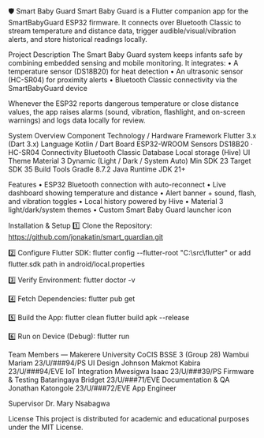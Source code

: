 🛡️ Smart Baby Guard
Smart Baby Guard is a Flutter companion app for the SmartBabyGuard ESP32 firmware. It connects over Bluetooth Classic to stream temperature and distance data, trigger audible/visual/vibration alerts, and store historical readings locally.

Project Description
The Smart Baby Guard system keeps infants safe by combining embedded sensing and mobile monitoring.
It integrates:
• A temperature sensor (DS18B20) for heat detection
• An ultrasonic sensor (HC-SR04) for proximity alerts
• Bluetooth Classic connectivity via the SmartBabyGuard device

Whenever the ESP32 reports dangerous temperature or close distance values, the app raises alarms (sound, vibration, flashlight, and on-screen warnings) and logs data locally for review.

System Overview
Component Technology / Hardware
Framework Flutter 3.x (Dart 3.x)
Language Kotlin / Dart
Board ESP32-WROOM
Sensors DS18B20 · HC-SR04
Connectivity Bluetooth Classic
Database Local storage (Hive)
UI Theme Material 3 Dynamic (Light / Dark / System Auto)
Min SDK 23
Target SDK 35
Build Tools Gradle 8.7.2
Java Runtime JDK 21+

Features
• ESP32 Bluetooth connection with auto-reconnect
• Live dashboard showing temperature and distance
• Alert banner + sound, flash, and vibration toggles
• Local history powered by Hive
• Material 3 light/dark/system themes
• Custom Smart Baby Guard launcher icon

Installation & Setup
1️⃣ Clone the Repository:
https://github.com/jonakatin/smart_guardian.git

2️⃣ Configure Flutter SDK:
flutter config --flutter-root "C:\src\flutter"
or add flutter.sdk path in android/local.properties

3️⃣ Verify Environment:
flutter doctor -v

4️⃣ Fetch Dependencies:
flutter pub get

5️⃣ Build the App:
flutter clean
flutter build apk --release

6️⃣ Run on Device (Debug):
flutter run

Team Members — Makerere University CoCIS BSSE 3 (Group 28)
Wambui Mariam 23/U/###94/PS UI Design
Johnson Makmot Kabira 23/U/###94/EVE IoT Integration
Mwesigwa Isaac 23/U/###39/PS Firmware & Testing
Bataringaya Bridget 23/U/###71/EVE Documentation & QA
Jonathan Katongole 23/U/###72/EVE App Engineer

Supervisor
Dr. Mary Nsabagwa

License
This project is distributed for academic and educational purposes under the MIT License.
